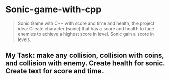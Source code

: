 # Sonic-game-with-cpp
>Sonic Game with C++ with score and time and health, the project idea: Create character (sonic) that has a score and health to face enemies to achieve a highest score in level. 
>Sonic gain a score in levels.
## My Task: make any collision, collision with coins, and collision with enemy. Create health for sonic. Create text for score and time.  
